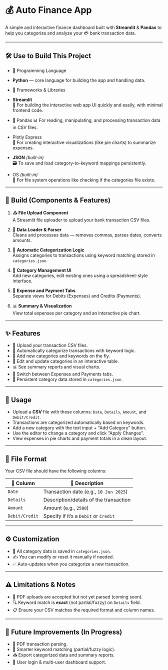 # 💰 Auto Finance App

A simple and interactive finance dashboard built with **Streamlit** & **Pandas** to help you categorize and analyze your 💳 bank transaction data.

---

## 🛠️ Use to Build This Project

-  🐍 Programming Language  
- **Python** — core language for building the app and handling data.

- 🧰 Frameworks & Libraries  
- **Streamlit**  
  🚀 For building the interactive web app UI quickly and easily, with minimal frontend code.  
-  🐼 Pandas 
  📊 For reading, manipulating, and processing transaction data in CSV files.  
-  Plotly Express  
  🥧 For creating interactive visualizations (like pie charts) to summarize expenses.  
- **JSON** *(built-in)*  
  🗃️ To save and load category-to-keyword mappings persistently.  
-  OS *(built-in)*  
  📁 For file system operations like checking if the categories file exists.

---

## 🧱 Build (Components & Features)

1. 📤 **File Upload Component**  
   A Streamlit file uploader to upload your bank transaction CSV files.

2. 🧹 **Data Loader & Parser**  
   Cleans and processes data — removes commas, parses dates, converts amounts.

3. 🧠 **Automatic Categorization Logic**  
   Assigns categories to transactions using keyword matching stored in `categories.json`.

4. 🧮 **Category Management UI**  
   Add new categories, edit existing ones using a spreadsheet-style interface.

5. 🧾 **Expense and Payment Tabs**  
   Separate views for Debits (Expenses) and Credits (Payments).

6. 📊 **Summary & Visualization**  
   View total expenses per category and an interactive pie chart.

---

## ✨ Features

- 📂 Upload your transaction CSV files.
- 🤖 Automatically categorize transactions with keyword logic.
- 📝 Add new categories and keywords on the fly.
- 🧾 Edit and update categories in an interactive table.
- 📊 See summary reports and visual charts.
- 🔀 Switch between Expenses and Payments tabs.
- 💾 Persistent category data stored in `categories.json`.

---

## 🧪 Usage

- Upload a **CSV** file with these columns: `Date`, `Details`, `Amount`, and `Debit/Credit`.
- Transactions are categorized automatically based on keywords.
- Add a new category with the text input + "Add Category" button.
- Use the editor to change a category and click "Apply Changes".
- View expenses in pie charts and payment totals in a clean layout.

---

## 🧾 File Format

Your CSV file should have the following columns:

| 📅 Column        | 📝 Description                            |
|------------------|-------------------------------------------|
| `Date`           | Transaction date (e.g., `10 Jun 2025`)    |
| `Details`        | Description/details of the transaction    |
| `Amount`         | Amount (e.g., `2500`)                     |
| `Debit/Credit`   | Specify if it’s a `Debit` or `Credit`     |

---

## ⚙️ Customization

- 🔧 All category data is saved in `categories.json`.
- ✍️ You can modify or reset it manually if needed.
- ✅ Auto-updates when you categorize a new transaction.

---

## ⚠️ Limitations & Notes

- 📄 PDF uploads are accepted but not yet parsed (coming soon).
- 🔍 Keyword match is **exact** (not partial/fuzzy) on `Details` field.
- 📋 Ensure your CSV matches the required format and column names.

---

## 🚧 Future Improvements (In Progress)

- 📑 PDF transaction parsing.
- 🔎 Smarter keyword matching (partial/fuzzy logic).
- 📥 Export categorized data and summary reports.
- 👤 User login & multi-user dashboard support.
